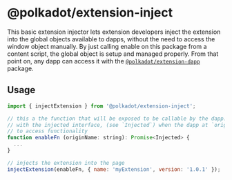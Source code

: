 # @polkadot/extension-inject

This basic extension injector lets extension developers inject the extension into the global objects available to dapps, without the need to access the window object manually. By just calling enable on this package from a content script, the global object is setup and managed properly. From that point on, any dapp can access it with the [`@polkadot/extension-dapp`](../extension-dapp) package.

## Usage

```js
import { injectExtension } from '@polkadot/extension-inject';

// this a the function that will be exposed to be callable by the dapp. It resolves a promise
// with the injected interface, (see `Injected`) when the dapp at `originName` (url) is allowed
// to access functionality
function enableFn (originName: string): Promise<Injected> {
  ...
}

// injects the extension into the page
injectExtension(enableFn, { name: 'myExtension', version: '1.0.1' });
```
